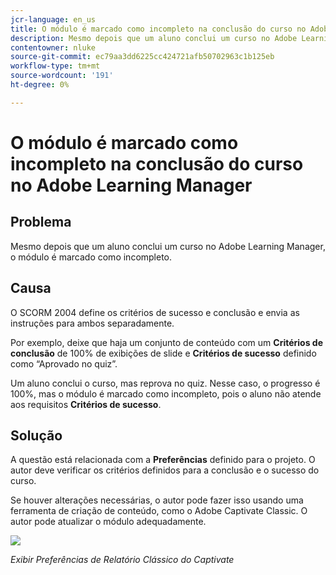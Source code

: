 ```yaml
---
jcr-language: en_us
title: O módulo é marcado como incompleto na conclusão do curso no Adobe Learning Manager
description: Mesmo depois que um aluno conclui um curso no Adobe Learning Manager, o módulo é marcado como incompleto.
contentowner: nluke
source-git-commit: ec79aa3dd6225cc424721afb50702963c1b125eb
workflow-type: tm+mt
source-wordcount: '191'
ht-degree: 0%

---
```




# O módulo é marcado como incompleto na conclusão do curso no Adobe Learning Manager

## Problema

Mesmo depois que um aluno conclui um curso no Adobe Learning Manager, o módulo é marcado como incompleto.

## Causa

O SCORM 2004 define os critérios de sucesso e conclusão e envia as instruções para ambos separadamente.

Por exemplo, deixe que haja um conjunto de conteúdo com um **Critérios de conclusão** de 100% de exibições de slide e **Critérios de sucesso** definido como “Aprovado no quiz”.

Um aluno conclui o curso, mas reprova no quiz. Nesse caso, o progresso é 100%, mas o módulo é marcado como incompleto, pois o aluno não atende aos requisitos **Critérios de sucesso**.

## Solução

A questão está relacionada com a **Preferências** definido para o projeto. O autor deve verificar os critérios definidos para a conclusão e o sucesso do curso.

Se houver alterações necessárias, o autor pode fazer isso usando uma ferramenta de criação de conteúdo, como o Adobe Captivate Classic. O autor pode atualizar o módulo adequadamente.

![](assets/scorm.png)

*Exibir Preferências de Relatório Clássico do Captivate*

